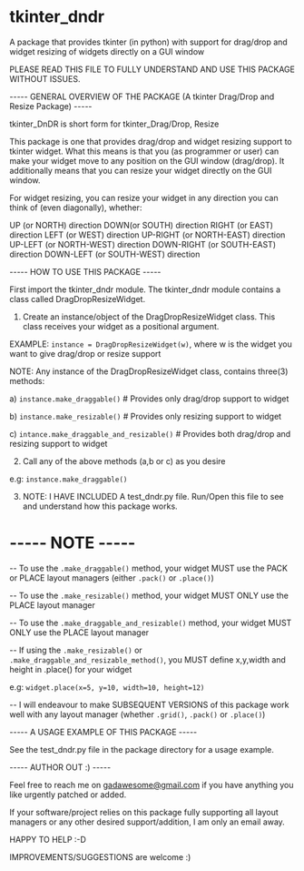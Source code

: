 # tkinter_dndr
A package that provides tkinter (in python) with support for drag/drop and widget resizing of widgets directly on a GUI window


PLEASE READ THIS FILE TO FULLY UNDERSTAND AND USE THIS PACKAGE WITHOUT ISSUES.

----- GENERAL OVERVIEW OF THE PACKAGE (A tkinter Drag/Drop and Resize Package) -----

tkinter_DnDR is short form for tkinter_Drag/Drop, Resize

This package is one that provides drag/drop and widget resizing support to tkinter widget. What this means is that you (as programmer or user) can make your widget move to any position on the GUI window (drag/drop). It additionally means that you can resize your widget directly on the GUI window.

For widget resizing, you can resize your widget in any direction you can think of (even diagonally), whether:

UP (or NORTH) direction
DOWN(or SOUTH) direction
RIGHT (or EAST) direction
LEFT (or WEST) direction
UP-RIGHT (or NORTH-EAST) direction
UP-LEFT (or NORTH-WEST) direction
DOWN-RIGHT (or SOUTH-EAST) direction
DOWN-LEFT (or SOUTH-WEST) direction


----- HOW TO USE THIS PACKAGE -----

First import the tkinter_dndr module.
The tkinter_dndr module contains a class called DragDropResizeWidget. 

1) Create an instance/object of the DragDropResizeWidget class. This class receives your widget as a positional argument.

EXAMPLE: ```instance = DragDropResizeWidget(w)```, where w is the widget you want to give drag/drop or resize support

NOTE: Any instance of the DragDropResizeWidget class, contains three(3) methods:

a) ```instance.make_draggable()``` # Provides only drag/drop support to widget

b) ```instance.make_resizable()``` # Provides only resizing support to widget

c) ```intance.make_draggable_and_resizable()``` # Provides both drag/drop and resizing support to widget
   
2) Call any of the above methods (a,b or c) as you desire

e.g: ```instance.make_draggable()```

3) NOTE: I HAVE INCLUDED A test_dndr.py file. Run/Open this file to see and understand how this package works.


# ----- NOTE -----

-- To use the ```.make_draggable()``` method, your widget MUST use the PACK or PLACE layout managers (either ```.pack()``` or ```.place()```)

-- To use the ```.make_resizable()``` method, your widget MUST ONLY use the PLACE layout manager

-- To use the ```.make_draggable_and_resizable()``` method, your widget MUST ONLY use the PLACE layout manager

-- If using the ```.make_resizable()``` or ```.make_draggable_and_resizable_method()```, you MUST define x,y,width and height in .place() for your widget

e.g: ```widget.place(x=5, y=10, width=10, height=12)```

-- I will endeavour to make SUBSEQUENT VERSIONS of this package work well with any layout manager (whether ```.grid()```, ```.pack()``` or ```.place()```)


----- A USAGE EXAMPLE OF THIS PACKAGE -----

See the test_dndr.py file in the package directory for a usage example.


----- AUTHOR OUT :) -----

Feel free to reach me on gadawesome@gmail.com if you have anything you like urgently patched or added. 

If your software/project relies on this package fully supporting all layout managers or any other desired support/addition, I am only an email away.

HAPPY TO HELP :-D

IMPROVEMENTS/SUGGESTIONS are welcome :)
